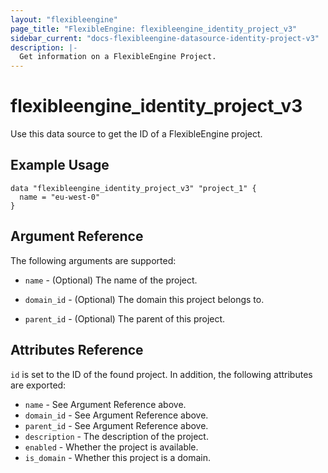 ```yaml
---
layout: "flexibleengine"
page_title: "FlexibleEngine: flexibleengine_identity_project_v3"
sidebar_current: "docs-flexibleengine-datasource-identity-project-v3"
description: |-
  Get information on a FlexibleEngine Project.
---
```


# flexibleengine\_identity\_project_v3

Use this data source to get the ID of a FlexibleEngine project.

## Example Usage

```hcl
data "flexibleengine_identity_project_v3" "project_1" {
  name = "eu-west-0"
}
```

## Argument Reference

The following arguments are supported:

* `name` - (Optional) The name of the project.

* `domain_id` - (Optional) The domain this project belongs to.

* `parent_id` - (Optional) The parent of this project.

## Attributes Reference

`id` is set to the ID of the found project. In addition, the following attributes
are exported:

* `name` - See Argument Reference above.
* `domain_id` - See Argument Reference above.
* `parent_id` - See Argument Reference above.
* `description` - The description of the project.
* `enabled` - Whether the project is available.
* `is_domain` - Whether this project is a domain.
